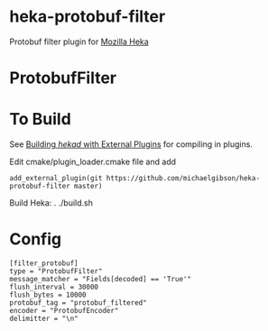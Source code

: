 heka-protobuf-filter
=========

Protobuf filter plugin for [Mozilla Heka](http://hekad.readthedocs.org/)

ProtobufFilter
===========


To Build
========

See [Building *hekad* with External Plugins](http://hekad.readthedocs.org/en/latest/installing.html#build-include-externals)
for compiling in plugins.

Edit cmake/plugin_loader.cmake file and add

    add_external_plugin(git https://github.com/michaelgibson/heka-protobuf-filter master)

Build Heka:
	. ./build.sh


Config
======
	[filter_protobuf]
	type = "ProtobufFilter"
	message_matcher = "Fields[decoded] == 'True'"
	flush_interval = 30000
	flush_bytes = 10000
	protobuf_tag = "protobuf_filtered"
	encoder = "ProtobufEncoder"
	delimitter = "\n"
